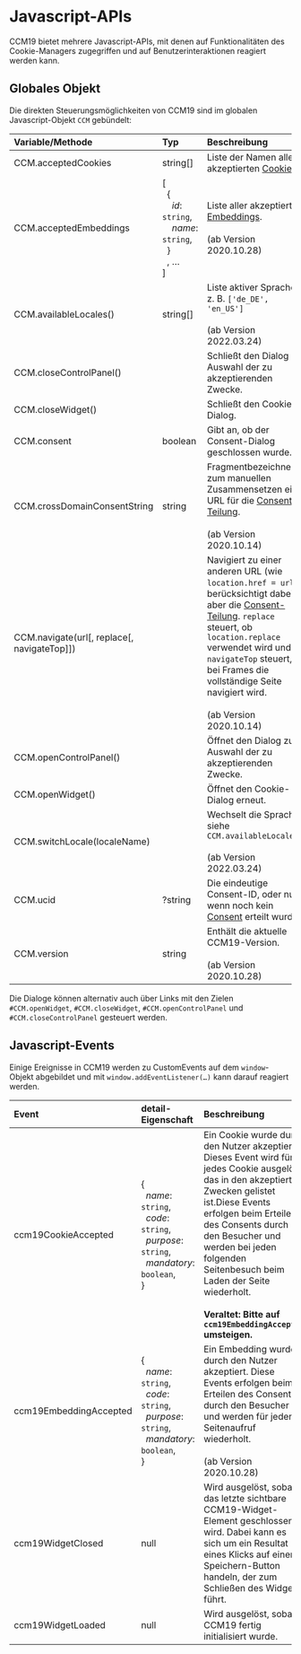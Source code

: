 # Javascript-APIs

CCM19 bietet mehrere Javascript-APIs, mit denen auf Funktionalitäten des Cookie-Managers zugegriffen und auf Benutzerinteraktionen reagiert werden kann.

## Globales Objekt

Die direkten Steuerungsmöglichkeiten von CCM19 sind im globalen Javascript-Objekt `CCM` gebündelt:

| Variable/Methode             | Typ      | Beschreibung                                                  |
| :--------------------------- | :------- | :------------------------------------------------------------ |
| CCM.acceptedCookies          | string[] | Liste der Namen aller akzeptierten [Cookies](https://www.ccm19.de/glossar/13-Cookies.html#13). |
| CCM.acceptedEmbeddings | [<br />  {<br />    _id_: `string`,<br />    _name_: `string`,<br />  }<br />  , …<br />] | Liste aller akzeptierten [Embeddings](https://docs.ccm19.de/funktionen/cookies-und-andere/).<br /><br />(ab Version 2020.10.28) |
| CCM.availableLocales() | string[] | Liste aktiver Sprachen – z. B. `['de_DE', 'en_US']`<br /><br />(ab Version 2022.03.24) |
| CCM.closeControlPanel()      |          | Schließt den Dialog zur Auswahl der zu akzeptierenden Zwecke. |
| CCM.closeWidget()            |          | Schließt den Cookie-Dialog.                                   |
| CCM.consent                  | boolean  | Gibt an, ob der Consent-Dialog geschlossen wurde.             |
| CCM.crossDomainConsentString | string   | Fragmentbezeichner zum manuellen Zusammensetzen einer URL für die [Consent-Teilung](../system-und-co/consent-speicherung.md#consent-teilung).<br /><br />(ab Version 2020.10.14) |
| CCM.navigate(url\[, replace\[, navigateTop]]) |    | Navigiert zu einer anderen URL (wie `location.href = url`), berücksichtigt dabei aber die [Consent-Teilung](../system-und-co/consent-speicherung.md#consent-teilung). `replace` steuert, ob `location.replace` verwendet wird und `navigateTop` steuert, ob bei Frames die vollständige Seite navigiert wird.<br /><br />(ab Version 2020.10.14) |
| CCM.openControlPanel()       |          | Öffnet den Dialog zur Auswahl der zu akzeptierenden Zwecke.   |
| CCM.openWidget()             |          | Öffnet den Cookie-Dialog erneut.                              |
| CCM.switchLocale(localeName) | | Wechselt die Sprache – siehe `CCM.availableLocales() `<br /><br />(ab Version 2022.03.24) |
| CCM.ucid                     | ?string  | Die eindeutige Consent-ID, oder null, wenn noch kein [Consent](https://www.ccm19.de/glossar/10-Consent.html#10) erteilt wurde. |
| CCM.version                  | string   | Enthält die aktuelle CCM19-Version.<br /><br />(ab Version 2020.10.28) |

Die Dialoge können alternativ auch über Links mit den Zielen `#CCM.openWidget`, `#CCM.closeWidget`, `#CCM.openControlPanel` und `#CCM.closeControlPanel` gesteuert werden.

## Javascript-Events

Einige Ereignisse in CCM19 werden zu CustomEvents auf dem `window`-Objekt abgebildet und mit `window.addEventListener(…)` kann darauf reagiert werden.

| Event               | detail-Eigenschaft                                           | Beschreibung                                                 |
| :------------------ | :----------------------------------------------------------- | :----------------------------------------------------------- |
| ccm19CookieAccepted | {<br />  _name_: `string`,<br />  _code_: `string`,<br />  _purpose_: `string`,<br />  _mandatory_: `boolean`,<br />} | Ein Cookie wurde durch den Nutzer akzeptiert. Dieses Event wird für jedes Cookie ausgelöst, das in den akzeptierten Zwecken gelistet ist.Diese Events erfolgen beim Erteilen des Consents durch den Besucher und werden bei jeden folgenden Seitenbesuch beim Laden der Seite wiederholt.<br /><br />__Veraltet: Bitte auf `ccm19EmbeddingAccepted` umsteigen.__ |
| ccm19EmbeddingAccepted | {<br />  _name_: `string`,<br />  _code_: `string`,<br />  _purpose_: `string`,<br />  _mandatory_: `boolean`,<br />} | Ein Embedding wurde durch den Nutzer akzeptiert. Diese Events erfolgen beim Erteilen des Consents durch den Besucher und werden für jeden Seitenaufruf wiederholt.<br /><br />(ab Version 2020.10.28) |
| ccm19WidgetClosed | null | Wird ausgelöst, sobald das letzte sichtbare CCM19-Widget-Element geschlossen wird. Dabei kann es sich um ein Resultat eines Klicks auf einen Speichern-Button handeln, der zum Schließen des Widgets führt. |
| ccm19WidgetLoaded   | null                                                         | Wird ausgelöst, sobald CCM19 fertig initialisiert wurde.     |
